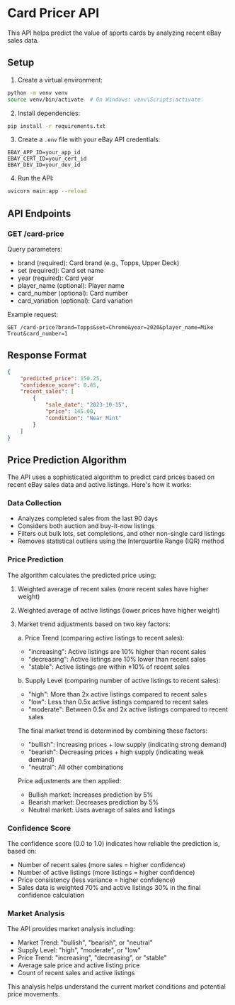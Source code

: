 # Card Pricer API

This API helps predict the value of sports cards by analyzing recent eBay sales data.

## Setup

1. Create a virtual environment:
```bash
python -m venv venv
source venv/bin/activate  # On Windows: venv\Scripts\activate
```

2. Install dependencies:
```bash
pip install -r requirements.txt
```

3. Create a `.env` file with your eBay API credentials:
```
EBAY_APP_ID=your_app_id
EBAY_CERT_ID=your_cert_id
EBAY_DEV_ID=your_dev_id
```

4. Run the API:
```bash
uvicorn main:app --reload
```

## API Endpoints

### GET /card-price
Query parameters:
- brand (required): Card brand (e.g., Topps, Upper Deck)
- set (required): Card set name
- year (required): Card year
- player_name (optional): Player name
- card_number (optional): Card number
- card_variation (optional): Card variation

Example request:
```
GET /card-price?brand=Topps&set=Chrome&year=2020&player_name=Mike Trout&card_number=1
```

## Response Format
```json
{
    "predicted_price": 150.25,
    "confidence_score": 0.85,
    "recent_sales": [
        {
            "sale_date": "2023-10-15",
            "price": 145.00,
            "condition": "Near Mint"
        }
    ]
}
```

## Price Prediction Algorithm

The API uses a sophisticated algorithm to predict card prices based on recent eBay sales data and active listings. Here's how it works:

### Data Collection
- Analyzes completed sales from the last 90 days
- Considers both auction and buy-it-now listings
- Filters out bulk lots, set completions, and other non-single card listings
- Removes statistical outliers using the Interquartile Range (IQR) method

### Price Prediction
The algorithm calculates the predicted price using:
1. Weighted average of recent sales (more recent sales have higher weight)
2. Weighted average of active listings (lower prices have higher weight)
3. Market trend adjustments based on two key factors:

   a. Price Trend (comparing active listings to recent sales):
   - "increasing": Active listings are 10% higher than recent sales
   - "decreasing": Active listings are 10% lower than recent sales
   - "stable": Active listings are within ±10% of recent sales

   b. Supply Level (comparing number of active listings to recent sales):
   - "high": More than 2x active listings compared to recent sales
   - "low": Less than 0.5x active listings compared to recent sales
   - "moderate": Between 0.5x and 2x active listings compared to recent sales

   The final market trend is determined by combining these factors:
   - "bullish": Increasing prices + low supply (indicating strong demand)
   - "bearish": Decreasing prices + high supply (indicating weak demand)
   - "neutral": All other combinations

   Price adjustments are then applied:
   - Bullish market: Increases prediction by 5%
   - Bearish market: Decreases prediction by 5%
   - Neutral market: Uses average of sales and listings

### Confidence Score
The confidence score (0.0 to 1.0) indicates how reliable the prediction is, based on:
- Number of recent sales (more sales = higher confidence)
- Number of active listings (more listings = higher confidence)
- Price consistency (less variance = higher confidence)
- Sales data is weighted 70% and active listings 30% in the final confidence calculation

### Market Analysis
The API provides market analysis including:
- Market Trend: "bullish", "bearish", or "neutral"
- Supply Level: "high", "moderate", or "low"
- Price Trend: "increasing", "decreasing", or "stable"
- Average sale price and active listing price
- Count of recent sales and active listings

This analysis helps understand the current market conditions and potential price movements. 
